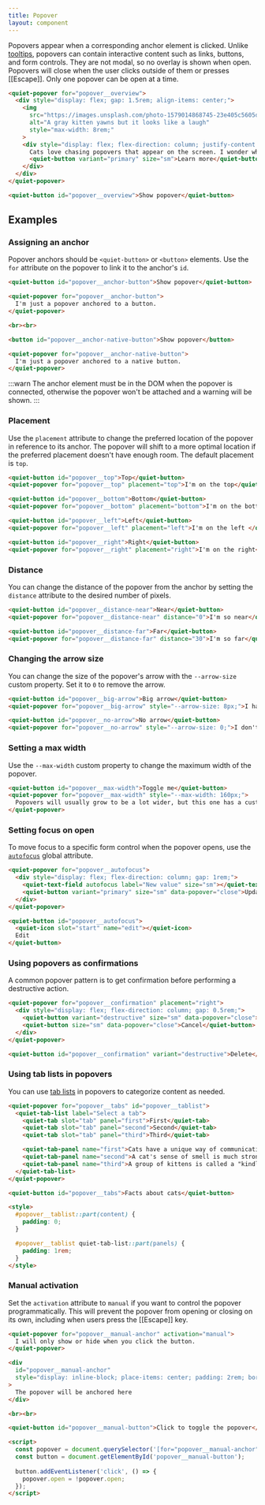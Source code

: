 ```yaml
---
title: Popover
layout: component
---
```


Popovers appear when a corresponding anchor element is clicked. Unlike [tooltips](/docs/components/tooltip), popovers can contain interactive content such as links, buttons, and form controls. They are not modal, so no overlay is shown when open. Popovers will close when the user clicks outside of them or presses [[Escape]]. Only one popover can be open at a time.

```html {.example}
<quiet-popover for="popover__overview">
  <div style="display: flex; gap: 1.5rem; align-items: center;">
    <img 
      src="https://images.unsplash.com/photo-1579014868745-23e405c5605d?q=80&w=400&auto=format&fit=crop&ixlib=rb-4.0.3&ixid=M3wxMjA3fDB8MHxwaG90by1wYWdlfHx8fGVufDB8fHx8fA%3D%3D" 
      alt="A gray kitten yawns but it looks like a laugh"
      style="max-width: 8rem;"
    >
    <div style="display: flex; flex-direction: column; justify-content: space-between; gap: 1.5rem">
      Cats love chasing popovers that appear on the screen. I wonder what they would do if they actually caught one.
      <quiet-button variant="primary" size="sm">Learn more</quiet-button>
    </div>
  </div>
</quiet-popover>

<quiet-button id="popover__overview">Show popover</quiet-button>
```

## Examples

### Assigning an anchor

Popover anchors should be `<quiet-button>` or `<button>` elements. Use the `for` attribute on the popover to link it to the anchor's `id`.

```html {.example}
<quiet-button id="popover__anchor-button">Show popover</quiet-button>

<quiet-popover for="popover__anchor-button">
  I'm just a popover anchored to a button.
</quiet-popover>

<br><br>

<button id="popover__anchor-native-button">Show popover</button>

<quiet-popover for="popover__anchor-native-button">
  I'm just a popover anchored to a native button.
</quiet-popover>
```

:::warn
The anchor element must be in the DOM when the popover is connected, otherwise the popover won't be attached and a warning will be shown.
:::

### Placement

Use the `placement` attribute to change the preferred location of the popover in reference to its anchor. The popover will shift to a more optimal location if the preferred placement doesn't have enough room. The default placement is `top`.

```html {.example .flex-row}
<quiet-button id="popover__top">Top</quiet-button>
<quiet-popover for="popover__top" placement="top">I'm on the top</quiet-popover>

<quiet-button id="popover__bottom">Bottom</quiet-button>
<quiet-popover for="popover__bottom" placement="bottom">I'm on the bottom</quiet-popover>

<quiet-button id="popover__left">Left</quiet-button>
<quiet-popover for="popover__left" placement="left">I'm on the left </quiet-popover>

<quiet-button id="popover__right">Right</quiet-button>
<quiet-popover for="popover__right" placement="right">I'm on the right</quiet-popover>
```


### Distance

You can change the distance of the popover from the anchor by setting the `distance` attribute to the desired number of pixels.

```html {.example .flex-row}
<quiet-button id="popover__distance-near">Near</quiet-button>
<quiet-popover for="popover__distance-near" distance="0">I'm so near</quiet-popover>

<quiet-button id="popover__distance-far">Far</quiet-button>
<quiet-popover for="popover__distance-far" distance="30">I'm so far</quiet-popover>
```

### Changing the arrow size

You can change the size of the popover's arrow with the `--arrow-size` custom property. Set it to `0` to remove the arrow.

```html {.example .flex-row}
<quiet-button id="popover__big-arrow">Big arrow</quiet-button>
<quiet-popover for="popover__big-arrow" style="--arrow-size: 8px;">I have a big arrow</quiet-popover>

<quiet-button id="popover__no-arrow">No arrow</quiet-button>
<quiet-popover for="popover__no-arrow" style="--arrow-size: 0;">I don't have an arrow</quiet-popover>
```

### Setting a max width

Use the `--max-width` custom property to change the maximum width of the popover.

```html {.example}
<quiet-button id="popover__max-width">Toggle me</quiet-button>
<quiet-popover for="popover__max-width" style="--max-width: 160px;">
  Popovers will usually grow to be a lot wider, but this one has a custom max width.
</quiet-popover>
```

### Setting focus on open

To move focus to a specific form control when the popover opens, use the [`autofocus`](https://developer.mozilla.org/en-US/docs/Web/HTML/Global_attributes/autofocus) global attribute.

```html {.example}
<quiet-popover for="popover__autofocus">
  <div style="display: flex; flex-direction: column; gap: 1rem;">
    <quiet-text-field autofocus label="New value" size="sm"></quiet-text-field>
    <quiet-button variant="primary" size="sm" data-popover="close">Update</quiet-button>
  </div>
</quiet-popover>

<quiet-button id="popover__autofocus">
  <quiet-icon slot="start" name="edit"></quiet-icon>
  Edit
</quiet-button>
```

### Using popovers as confirmations

A common popover pattern is to get confirmation before performing a destructive action.

```html {.example}
<quiet-popover for="popover__confirmation" placement="right">
  <div style="display: flex; flex-direction: column; gap: 0.5rem;">
    <quiet-button variant="destructive" size="sm" data-popover="close">Confirm delete</quiet-button>
    <quiet-button size="sm" data-popover="close">Cancel</quiet-button>
  </div>
</quiet-popover>

<quiet-button id="popover__confirmation" variant="destructive">Delete</quiet-button>
```

### Using tab lists in popovers

You can use [tab lists](/docs/components/tab-list) in popovers to categorize content as needed.

```html {.example}
<quiet-popover for="popover__tabs" id="popover__tablist">
  <quiet-tab-list label="Select a tab">
    <quiet-tab slot="tab" panel="first">First</quiet-tab>
    <quiet-tab slot="tab" panel="second">Second</quiet-tab>
    <quiet-tab slot="tab" panel="third">Third</quiet-tab>

    <quiet-tab-panel name="first">Cats have a unique way of communicating — they can make over 100 vocal sounds, each meaning something different.</quiet-tab-panel>
    <quiet-tab-panel name="second">A cat's sense of smell is much stronger than that of humans, making their noses one of their most important tools.</quiet-tab-panel>
    <quiet-tab-panel name="third">A group of kittens is called a "kindle," a term that perfectly captures the warmth and charm they bring.</quiet-tab-panel>
  </quiet-tab-list>
</quiet-popover>

<quiet-button id="popover__tabs">Facts about cats</quiet-button>

<style>
  #popover__tablist::part(content) {
    padding: 0;
  }

  #popover__tablist quiet-tab-list::part(panels) {
    padding: 1rem;
  }
</style>
```

### Manual activation

Set the `activation` attribute to `manual` if you want to control the popover programmatically. This will prevent the popover from opening or closing on its own, including when users press the [[Escape]] key.

```html {.example}
<quiet-popover for="popover__manual-anchor" activation="manual">
  I will only show or hide when you click the button.
</quiet-popover>

<div 
  id="popover__manual-anchor" 
  style="display: inline-block; place-items: center; padding: 2rem; border: dashed 2px var(--quiet-neutral-stroke-soft); border-radius: var(--quiet-border-radius);"
>
  The popover will be anchored here
</div>

<br><br>

<quiet-button id="popover__manual-button">Click to toggle the popover</quiet-button>

<script>
  const popover = document.querySelector('[for="popover__manual-anchor"]');
  const button = document.getElementById('popover__manual-button');
 
  button.addEventListener('click', () => {
    popover.open = !popover.open;
  });
</script>
```
